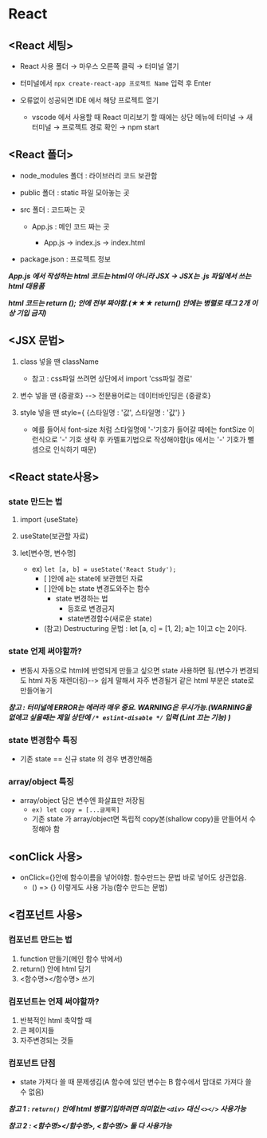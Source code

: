 # React
## <React 세팅>
* React 사용 폴더 → 마우스 오른쪽 클릭 → 터미널 열기
* 터미널에서 `npx create-react-app 프로젝트 Name` 입력 후 Enter
* 오류없이 성공되면 IDE 에서 해당 프로젝트 열기
    
    * vscode 에서 사용할 때 React 미리보기 할 때에는 상단 메뉴에 터미널 → 새 터미널 → 프로젝트 경로 확인 → npm start 

## <React 폴더>
* node_modules 폴더 : 라이브러리 코드 보관함
* public 폴더 : static 파일 모아놓는 곳
* src 폴더 : 코드짜는 곳

    * App.js : 메인 코드 짜는 곳

        * App.js -> index.js -> index.html 
* package.json : 프로젝트 정보

***App.js 에서 작성하는 html 코드는 html이 아니라 JSX -> JSX는 .js 파일에서 쓰는 html 대용품***

***html 코드는 return (); 안에 전부 짜야함.(★★★ return() 안에는 병렬로 태그 2개 이상 기입 금지)***

## <JSX 문법>
1. class 넣을 땐 className
    
    * 참고 : css파일 쓰려면 상단에서 import 'css파일 경로'
2. 변수 넣을 땐 {중괄호} --> 전문용어로는 데이터바인딩은 {중괄호}
3. style 넣을 땐 style={ {스타일명 : '값', 스타일명 : '값'} }

    * 예를 들어서 font-size 처럼 스타일명에 '-'기호가 들어갈 때에는 fontSize 이런식으로 '-' 기호 생략 후 카멜표기법으로 작성해야함(js 에서는 '-' 기호가 뺄셈으로 인식하기 때문)

## <React state사용>
### state 만드는 법
1. import {useState}
2. useState(보관할 자료)
3. let[변수명, 변수명]

    * ex) `let [a, b] = useState('React Study');`
        * [ ]안에 a는 state에 보관했던 자료
        * [ ]안에 b는 state 변경도와주는 함수
            * state 변경하는 법
                * 등호로 변경금지
                * state변경함수(새로운 state)
        * (참고) Destructuring 문법 : let [a, c] = [1, 2]; a는 1이고 c는 2이다.

### state 언제 써야할까?
* 변동시 자동으로 html에 반영되게 만들고 싶으면 state 사용하면 됨.(변수가 변경되도 html 자동 재렌더링)--> 쉽게 말해서 자주 변경될거 같은 html 부분은 state로 만들어놓기

***참고 : 터미널에 ERROR는 에러라 매우 중요. WARNING은 무시가능.(WARNING을 없애고 싶을때는 제일 상단에 `/* eslint-disable */` 입력 (Lint 끄는 기능) )***

### state 변경함수 특징
* 기존 state == 신규 state 의 경우 변경안해줌

### array/object 특징
* array/object 담은 변수엔 화살표만 저장됨
    * `ex) let copy = [...글제목]`
    * 기존 state 가 array/object면 독립적 copy본(shallow copy)을 만들어서 수정해야 함 

## <onClick 사용>
* onClick={}안에 함수이름을 넣어야함. 함수만드는 문법 바로 넣어도 상관없음. 
    * () => {} 이렇게도 사용 가능(함수 만드는 문법)

## <컴포넌트 사용>
### 컴포넌트 만드는 법
1. function 만들기(메인 함수 밖에서)
2. return() 안에 html 담기
3. <함수명></함수명> 쓰기

### 컴포넌트는 언제 써야할까?
1. 반복적인 html 축약할 때
2. 큰 페이지들
3. 자주변경되는 것들

### 컴포넌트 단점
* state 가져다 쓸 때 문제생김(A 함수에 있던 변수는 B 함수에서 맘대로 가져다 쓸 수 없음)

***참고 1 : `return()` 안에 html 병렬기입하려면 의미없는 `<div>` 대신 `<></>` 사용가능***

***참고 2 : <함수명></함수명>, <함수명/> 둘 다 사용가능***

